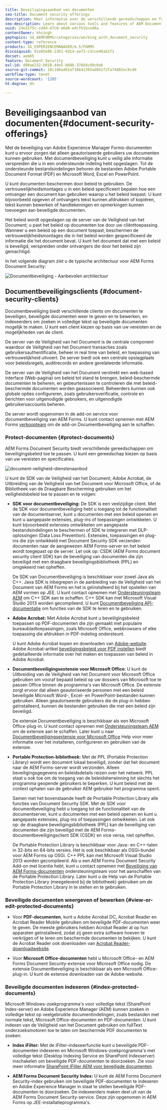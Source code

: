 ```yaml
---
title: Beveiligingsaanbod van documenten
seo-title: Document security offerings
description: Meer informatie over de verschillende gereedschappen en functies van AEM documentbeveiliging
seo-description: Learn about various tools and features of AEM Document Security
uuid: 24e3275c-cd44-47c0-a6a0-e4cfb1bced8a
contentOwner: khsingh
geptopics: SG_AEMFORMS/categories/working_with_document_security
content-type: reference
products: SG_EXPERIENCEMANAGER/6.5/FORMS
discoiquuid: 91e85e86-2361-4d1d-aa73-c3cce46ab1f1
docset: aem65
feature: Document Security
exl-id: d00ae232-b018-44e5-b04b-376d4cd9c6eb
source-git-commit: 18c180a491af10b41393ad841f2fa74d02ec9cd9
workflow-type: tm+mt
source-wordcount: '1205'
ht-degree: 0%

---
```


# Beveiligingsaanbod van documenten{#document-security-offerings}

Met de beveiliging van Adobe Experience Manager Forms-documenten kunt u ervoor zorgen dat alleen geautoriseerde gebruikers uw documenten kunnen gebruiken. Met documentbeveiliging kunt u veilig alle informatie verspreiden die u in een ondersteunde indeling hebt opgeslagen. Tot de ondersteunde bestandsindelingen behoren de bestanden Adobe Portable Document Format (PDF) en Microsoft Word, Excel en PowerPoint.

U kunt documenten beschermen door beleid te gebruiken. De vertrouwelijkheidsmontages u in een beleid specificeert bepalen hoe een ontvanger een document kan gebruiken waarop u het beleid toepast. U kunt bijvoorbeeld opgeven of ontvangers tekst kunnen afdrukken of kopiëren, tekst kunnen bewerken of handtekeningen en opmerkingen kunnen toevoegen aan beveiligde documenten.

Het beleid wordt opgeslagen op de server van de Veiligheid van het Document; u past het beleid op documenten toe door uw cliënttoepassing. Wanneer u een beleid op een document toepast, beschermen de vertrouwelijkheidsmontages die in het beleid worden gespecificeerd de informatie die het document bevat. U kunt het document dat met een beleid is beveiligd, verspreiden onder ontvangers die door het beleid zijn gemachtigd.

In het volgende diagram ziet u de typische architectuur voor AEM Forms Document Security:

![Documentbeveiliging - Aanbevolen architectuur](do-not-localize/document_security_architecture.png)

## Documentbeveiligingsclients {#document-security-clients}

Documentbeveiliging biedt verschillende clients om documenten te beveiligen, beveiligde documenten weer te geven en te bewerken, en indexeerders om zoeken in volledige tekst op beveiligde documenten mogelijk te maken. U kunt een client kiezen op basis van uw vereisten en de mogelijkheden van de client.

De server van de Veiligheid van het Document is de centrale component waardoor de Veiligheid van het Document transacties zoals gebruikersauthentificatie, beheer in real time van beleid, en toepassing van vertrouwelijkheid uitvoert. De server biedt ook een centrale opslagplaats voor beleidsregels, auditrecords en andere gerelateerde informatie.

De server van de Veiligheid van het Document verstrekt een web-based interface (Web-pagina) om beleid tot stand te brengen, beleid-beschermde documenten te beheren, en gebeurtenissen te controleren die met beleid-beschermde documenten worden geassocieerd. Beheerders kunnen ook globale opties configureren, zoals gebruikersverificatie, controle en berichten voor uitgenodigde gebruikers, en uitgenodigde gebruikersaccounts beheren.

De server wordt opgenomen in de add-on service voor documentbeveiliging van AEM Forms. U kunt contact opnemen met AEM Forms [verkoopteam](https://www.adobe.com/products/request-consultation/marketing-cloud.html?s_osc=70114000002JNwKAAW&amp;s_iid=70114000002JHs3AAG) om de add-on Documentbeveiliging aan te schaffen.

### Protect-documenten {#protect-documents}

AEM Forms Document Security biedt verschillende gereedschappen om beveiligingsbeleid toe te passen. U kunt een gereedschap kiezen op basis van uw vereisten en specificaties.

![document-veiligheid-dienstenaanbod](assets/document-security-offerings.png)

U kunt de SDK van de Veiligheid van het Document, Adobe Acrobat, de Uitbreiding van de Veiligheid van het Document voor Microsoft Office, of de Bibliotheek van de Draagbare Bescherming gebruiken om het veiligheidsbeleid toe te passen en te volgen:

* **SDK voor documentbeveiliging:** De SDK is een veelzijdige client. Met de SDK voor documentbeveiliging hebt u toegang tot de functionaliteit van de documentserver, kunt u documenten met een beleid openen en kunt u aangepaste extensies, plug-ins of toepassingen ontwikkelen. U kunt bijvoorbeeld extensies ontwikkelen om aangepaste bestandsindelingen te beschermen of SDK te integreren met DLP-oplossingen (Data Loss Prevention). Extensies, toepassingen en plug-ins die zijn ontwikkeld met Document Security SDK verzenden documenten naar de aangewezen AEM Forms-server en het beleid wordt toegepast op de server. Let ook op: CSDK (AEM Forms document security client SDK) kan de beveiliging van documenten die zijn beveiligd met een draagbare beveiligingsbibliotheek (PPL) en omgekeerd niet opheffen.

   De SDK van Documentbeveiliging is beschikbaar voor zowel Java als C++. Java SDK is inbegrepen in de aanbieding van de Veiligheid van het Document van AEM Forms en het is geïnstalleerd bij het opstellen van AEM vormen op JEE. U kunt contact opnemen met [Ondersteuningsteam AEM](https://helpx.adobe.com/marketing-cloud/contact-support.html) om C++ SDK aan te schaffen. C++ SDK kan met Microsoft Visual Studio 2013 worden gecompileerd. U kunt [Documentbeveiliging API-documentatie](https://help.adobe.com/en_US/livecycle/11.0/Services/WS92d06802c76abadb76c48dfe12dbeb3e281-7ff0.2.html) om functies van de SDK te leren en te gebruiken.

* **Adobe Acrobat:** Met Adobe Acrobat kunt u beveiligingsbeleid toepassen op PDF-documenten die zijn gemaakt met populaire bureaubladtoepassingen, zoals Microsoft Office, webbrowsers of elke toepassing die afdrukken in PDF-indeling ondersteunt.

   U kunt Adobe Acrobat kopen en downloaden van [Adobe-website](https://acrobat.adobe.com/us/en/free-trial-download.html). Adobe Acrobat-artikel [beveiligingsbeleid voor PDF instellen](https://helpx.adobe.com/acrobat/using/setting-security-policies-pdfs.html) biedt gedetailleerde informatie over het maken en toepassen van beleid in Adobe Acrobat.

* **Documentbeveiligingsextensie voor Microsoft Office**: U kunt de Uitbreiding van de Veiligheid van het Document voor Microsoft Office gebruiken om vooraf bepaald beleid op uw dossiers van Microsoft toe te passen Office binnen de programma&#39;s van Microsoft Office. De extensie zorgt ervoor dat alleen geautoriseerde personen met een beleid beveiligde Microsoft Word-, Excel- en PowerPoint-bestanden kunnen gebruiken. Alleen geautoriseerde gebruikers die de plug-in hebben geïnstalleerd, kunnen de bestanden gebruiken die met een beleid zijn beveiligd.

   De extensie Documentbeveiliging is beschikbaar als een Microsoft Office-plug-in. U kunt contact opnemen met [Ondersteuningsteam AEM](https://helpx.adobe.com/ca/marketing-cloud/contact-support.html) om de extensie aan te schaffen. Later kunt u naar [Documentbeveiligingsextensie voor Microsoft Office](https://helpx.adobe.com/aem-forms/aem-document-security/download-installer.html) Help voor meer informatie over het installeren, configureren en gebruiken van de extensie.

* **Portable Protection-bibliotheek:** Met de PPL (Portable Protection Library) wordt een document lokaal beveiligd, zonder dat het document naar de AEM Forms-server wordt verzonden. Alleen beveiligingsgegevens en beleidsdetails reizen over het netwerk. PPL staat u ook toe om de toegang van de beleidsherwinning tot slechts het programma geopende gebruikers te beperken. U kunt beleid met de context ophalen van de gebruiker AEM gebruiker het programma opent.

   Samen met het bovenstaande heeft de Prortable Protection Library alle functies van Document Security SDK. Met de SDK voor documentbeveiliging hebt u toegang tot de functionaliteit van de documentserver, kunt u documenten met een beleid openen en kunt u aangepaste extensies, plug-ins of toepassingen ontwikkelen. Let ook op: de draagbare beveiligingsbibliotheek (PPL) kan de beveiliging van documenten die zijn beveiligd met de AEM Forms-documentbeveiligingsclient SDK (CSDK) en vice versa, niet opheffen.

   De Portable Protection Library is beschikbaar voor Java- en C++-talen in 32-bits en 64-bits versies. Het is ook beschikbaar als OSGi-bundel voor AEM Forms op OSGi. C++ PPL kan met Microsoft Visual Studio 2013 worden gecompileerd. Als u een AEM Forms Document Security Add-on met licentie hebt, kunt u contact opnemen met [Beveiliging van AEM Forms-documenten](https://helpx.adobe.com/marketing-cloud/contact-support.html) ondersteuningsteam voor het aanschaffen van de Portable Protection Library. Later kunt u de Help van de Portable Protection Library (meegeleverd bij de bibliotheek) gebruiken om de Portable Protection Library in te stellen en te gebruiken.

### Beveiligde documenten weergeven of bewerken {#view-or-edit-protected-documents}

* Voor **PDF-documenten**, kunt u Adobe Acrobat DC, Acrobat Reader en Acrobat Reader Mobile gebruiken om beveiligde PDF-documenten weer te geven. De meeste gebruikers hebben Acrobat Reader al op hun apparaten geïnstalleerd, zodat zij geen extra software hoeven te verkrijgen of te leren om beschermde documenten te bekijken. U kunt de Acrobat Reader ook downloaden van [Acrobat Reader-downloadwebsite](https://get.adobe.com/reader/).

* Voor **Microsoft Office-documenten** hebt u Microsoft Office- en AEM Forms Document Security-extensie voor Microsoft Office nodig. De extensie Documentbeveiliging is beschikbaar als een Microsoft Office-plug-in. U kunt de extensie downloaden van de Adobe-website.

### Beveiligde documenten indexeren {#index-protected-documents}

Microsoft Windows-zoekprogramma&#39;s voor volledige tekst (SharePoint Index-server) en Adobe Experience Manager (AEM) kunnen zoeken in volledige tekst op veelgebruikte documentindelingen, zoals bestanden met normale tekst, Microsoft Office-documenten en PDF-documenten. U kunt indexen van de Veiligheid van het Document gebruiken om fullText onderzoeksmotoren toe te laten om beschermde PDF documenten te zoeken:

* **Index iFilter:** Met de iFilter-indexeerfunctie kunt u beveiligde PDF-documenten indexeren en Microsoft Windows-zoekprogramma&#39;s met volledige tekst (Desktop Indexing Service en SharePoint Indexserver) inschakelen om beveiligde PDF-documenten te doorzoeken. Zie voor meer informatie [SharePoint IFilter AEM voor beveiligde documenten](assets/sharepoint-ifilter-doc-security.pdf).

* **AEM Forms Document Security Index:** U kunt de AEM Forms Document Security-index gebruiken om beveiligde PDF-documenten te indexeren en Adobe Experience Manager in staat te stellen beveiligde PDF-documenten te doorzoeken. De indexeerders maken deel uit van de AEM Forms Document Security-service. Deze zijn opgenomen in AEM Forms op JEE-installatieprogramma&#39;s.
